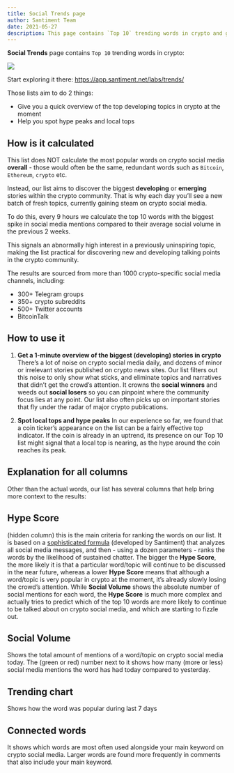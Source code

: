 ```yaml
---
title: Social Trends page
author: Santiment Team
date: 2021-05-27
description: This page contains `Top 10` trending words in crypto and give you a quick overview of the top developing topics in crypto at the moment
---
```


**Social Trends** page contains `Top 10` trending words in crypto:

![](https://user-images.githubusercontent.com/24521041/119869571-0f86f800-bf29-11eb-91dd-2e9e6c4c48d1.png)

Start exploring it there: https://app.santiment.net/labs/trends/

Those lists aim to do 2 things:

- Give you a quick overview of the top developing topics in crypto at the moment
- Help you spot hype peaks and local tops

## How is it calculated

This list does NOT calculate the most popular words on crypto social media **overall** - those would often be the same, redundant
words such as `Bitcoin`, `Ethereum`, `crypto` etc.

Instead, our list aims to discover the biggest **developing**
or **emerging** stories within the crypto community. That is
why each day you’ll see a new batch of fresh topics, currently gaining
steam on crypto social media.

To do this, every 9 hours we calculate the top 10 words with the
biggest spike in social media mentions compared to their average
social volume in the previous 2 weeks.

This signals an abnormally high interest in a previously uninspiring
topic, making the list practical for discovering new and developing
talking points in the crypto community.

The results are sourced from more than 1000 crypto-specific social
media channels, including:
- 300+ Telegram groups
- 350+ crypto subreddits
- 500+ Twitter accounts
- BitcoinTalk

## How to use it

1. **Get a 1-minute overview of the biggest (developing) stories in crypto**
There’s a lot of noise on crypto social media daily, and dozens of minor or irrelevant stories published on crypto news sites.
Our list filters out this noise to only show what sticks, and eliminate topics and narratives that didn’t get the crowd’s attention. It crowns the **social winners** and weeds out **social losers** so you can pinpoint where the community focus lies at any point.
Our list also often picks up on important stories that fly under the radar of major crypto publications.

2. **Spot local tops and hype peaks**
In our experience so far, we found that a coin ticker’s appearance on the list can be a fairly effective top indicator.
If the coin is already in an uptrend, its presence on our Top 10 list might signal that a local top is nearing, as the hype around the coin reaches its peak.

## Explanation for all columns

Other than the actual words, our list has several columns that help bring more context to the results:

## Hype Score

(hidden column) this is the main criteria for ranking the words on our list. It is based on a [sophisticated formula](/metrics/emerging-trends/#hype-score) (developed by Santiment) that analyzes all social media messages, and then - using a dozen parameters - ranks the words by the likelihood of sustained chatter.
The bigger the **Hype Score**, the more likely it is that a particular word/topic will continue to be discussed in the near future, whereas a lower **Hype Score** means that although a word/topic is very popular in crypto at the moment, it’s already slowly losing the crowd’s attention.
While **Social Volume** shows the absolute number of social mentions for each word, the **Hype Score** is much more complex and actually tries to predict which of the top 10 words are more likely to continue to be talked about on crypto social media, and which are starting to fizzle out.

## Social Volume
Shows the total amount of mentions of a word/topic on crypto social media today. The (green or red) number next to it shows how many (more or less) social media mentions the word has had today compared to yesterday.
## Trending chart
Shows how the word was popular during last 7 days
## Connected words
It shows which words are most often used alongside your main keyword on crypto social media. Larger words are found more frequently in comments that also include your main keyword.
